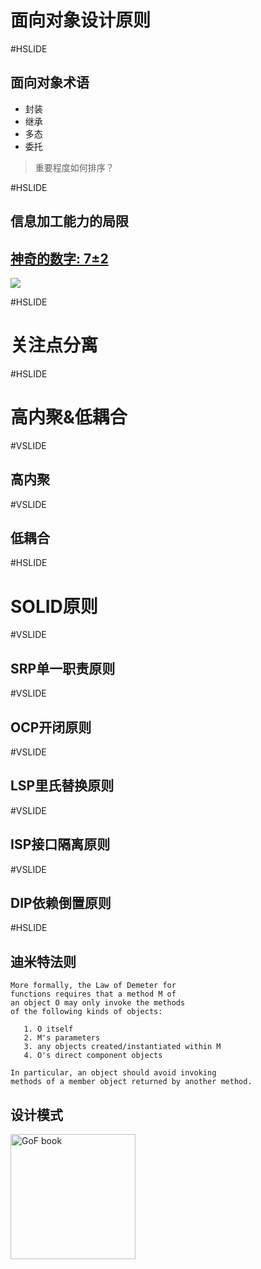 # 面向对象设计原则

#HSLIDE

## 面向对象术语

* 封装
* 继承
* 多态
* 委托

> 重要程度如何排序？

#HSLIDE

## 信息加工能力的局限

## [神奇的数字: 7±2](https://www.wikiwand.com/en/The_Magical_Number_Seven,_Plus_or_Minus_Two)

<img src="https://abstractionhub.files.wordpress.com/2013/07/magic-number-7.png"/>

#HSLIDE
# 关注点分离

#HSLIDE

# 高内聚&低耦合

#VSLIDE

## 高内聚

#VSLIDE

## 低耦合

#HSLIDE

# SOLID原则

#VSLIDE

## SRP单一职责原则

#VSLIDE

## OCP开闭原则

#VSLIDE

## LSP里氏替换原则

#VSLIDE

## ISP接口隔离原则

#VSLIDE

## DIP依赖倒置原则

#HSLIDE

## 迪米特法则
```
More formally, the Law of Demeter for
functions requires that a method M of
an object O may only invoke the methods
of the following kinds of objects:

   1. O itself
   2. M's parameters
   3. any objects created/instantiated within M
   4. O's direct component objects

In particular, an object should avoid invoking
methods of a member object returned by another method.

```

## 设计模式

<img src="https://images-na.ssl-images-amazon.com/images/I/81gtKoapHFL.jpg" alt="GoF book" style="width: 200px;"/>

